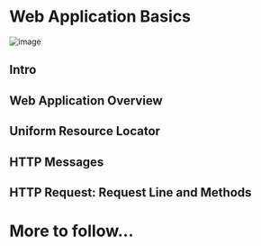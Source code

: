 # Web Application Basics
![image](https://github.com/user-attachments/assets/23734549-2efa-4165-aee2-83a8741200ec)

## Intro
## Web Application Overview
## Uniform Resource Locator
## HTTP Messages
## HTTP Request: Request Line and Methods

# More to follow...
